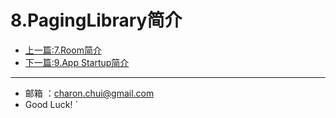 8.PagingLibrary简介
===





- [上一篇:7.Room简介](https://github.com/CharonChui/AndroidNote/blob/master/Jetpack/architecture/7.Room%E7%AE%80%E4%BB%8B.md)         
- [下一篇:9.App Startup简介](https://github.com/CharonChui/AndroidNote/blob/master/Jetpack/architecture/9.App%20Startup%E7%AE%80%E4%BB%8B.md)

---

- 邮箱 ：charon.chui@gmail.com  
- Good Luck! `
